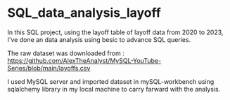# SQL_data_analysis_layoff
In this SQL project, using the layoff table of layoff data from 2020 to 2023, I've done an data analysis using besic to advance SQL queries.

The raw dataset was downloaded from : https://github.com/AlexTheAnalyst/MySQL-YouTube-Series/blob/main/layoffs.csv

I used MySQL server and imported dataset in mySQL-workbench using sqlalchemy library in my local machine to carry farward with the analysis.
